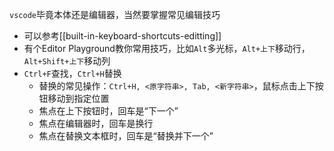 `vscode`毕竟本体还是编辑器，当然要掌握常见编辑技巧
- 可以参考[[built-in-keyboard-shortcuts-editting]]
- 有个Editor Playground教你常用技巧，比如`Alt`多光标，`Alt+上下`移动行，`Alt+Shift+上下`移动列
- `Ctrl+F`查找，`Ctrl+H`替换
  - 替换的常见操作：`Ctrl+H, <原字符串>, Tab, <新字符串>`，鼠标点击上下按钮移动到指定位置
  - 焦点在上下按钮时，回车是“下一个”
  - 焦点在编辑器时，回车是换行
  - 焦点在替换文本框时，回车是“替换并下一个”